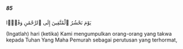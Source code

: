 ##### 85

<span class="ayah">يَوْمَ نَحْشُرُ ٱلْمُتَّقِينَ إِلَى ٱلرَّحْمَٰنِ وَفْدًۭا</span>

<span class="ayah_translation">(Ingatlah) hari (ketika) Kami mengumpulkan orang-orang yang takwa kepada Tuhan Yang Maha Pemurah sebagai perutusan yang terhormat,</span>
